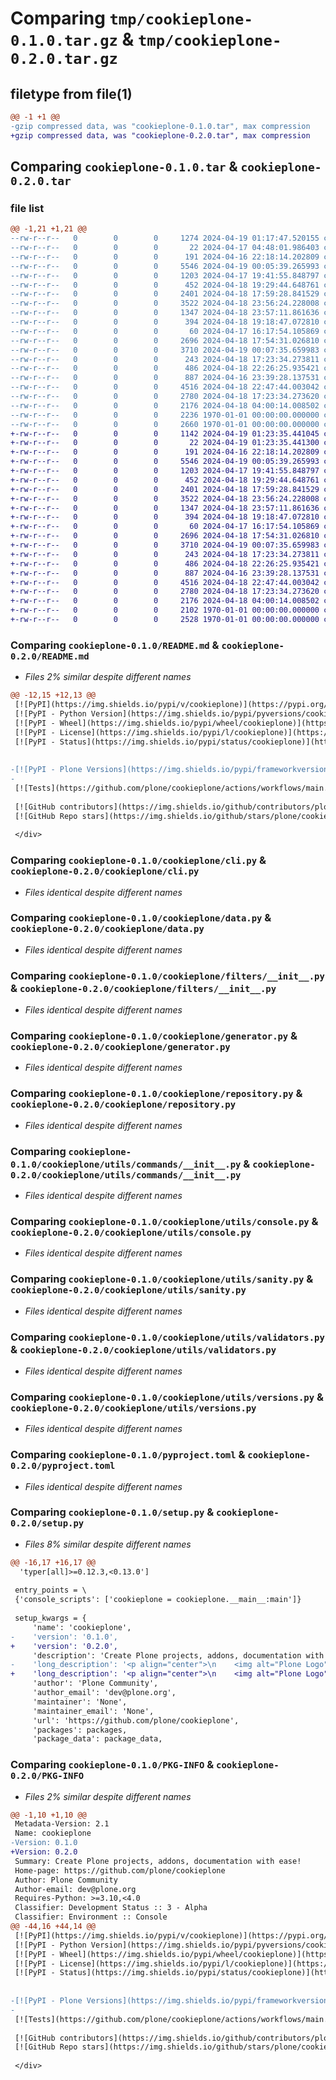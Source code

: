 # Comparing `tmp/cookieplone-0.1.0.tar.gz` & `tmp/cookieplone-0.2.0.tar.gz`

## filetype from file(1)

```diff
@@ -1 +1 @@
-gzip compressed data, was "cookieplone-0.1.0.tar", max compression
+gzip compressed data, was "cookieplone-0.2.0.tar", max compression
```

## Comparing `cookieplone-0.1.0.tar` & `cookieplone-0.2.0.tar`

### file list

```diff
@@ -1,21 +1,21 @@
--rw-r--r--   0        0        0     1274 2024-04-19 01:17:47.520155 cookieplone-0.1.0/README.md
--rw-r--r--   0        0        0       22 2024-04-17 04:48:01.986403 cookieplone-0.1.0/cookieplone/__init__.py
--rw-r--r--   0        0        0      191 2024-04-16 22:18:14.202809 cookieplone-0.1.0/cookieplone/__main__.py
--rw-r--r--   0        0        0     5546 2024-04-19 00:05:39.265993 cookieplone-0.1.0/cookieplone/cli.py
--rw-r--r--   0        0        0     1203 2024-04-17 19:41:55.848797 cookieplone-0.1.0/cookieplone/data.py
--rw-r--r--   0        0        0      452 2024-04-18 19:29:44.648761 cookieplone-0.1.0/cookieplone/exceptions.py
--rw-r--r--   0        0        0     2401 2024-04-18 17:59:28.841529 cookieplone-0.1.0/cookieplone/filters/__init__.py
--rw-r--r--   0        0        0     3522 2024-04-18 23:56:24.228008 cookieplone-0.1.0/cookieplone/generator.py
--rw-r--r--   0        0        0     1347 2024-04-18 23:57:11.861636 cookieplone-0.1.0/cookieplone/repository.py
--rw-r--r--   0        0        0      394 2024-04-18 19:18:47.072810 cookieplone-0.1.0/cookieplone/settings.py
--rw-r--r--   0        0        0       60 2024-04-17 16:17:54.105869 cookieplone-0.1.0/cookieplone/utils/__init__.py
--rw-r--r--   0        0        0     2696 2024-04-18 17:54:31.026810 cookieplone-0.1.0/cookieplone/utils/commands/__init__.py
--rw-r--r--   0        0        0     3710 2024-04-19 00:07:35.659983 cookieplone-0.1.0/cookieplone/utils/console.py
--rw-r--r--   0        0        0      243 2024-04-18 17:23:34.273811 cookieplone-0.1.0/cookieplone/utils/containers.py
--rw-r--r--   0        0        0      486 2024-04-18 22:26:25.935421 cookieplone-0.1.0/cookieplone/utils/files.py
--rw-r--r--   0        0        0      887 2024-04-16 23:39:28.137531 cookieplone-0.1.0/cookieplone/utils/sanity.py
--rw-r--r--   0        0        0     4516 2024-04-18 22:47:44.003042 cookieplone-0.1.0/cookieplone/utils/validators.py
--rw-r--r--   0        0        0     2780 2024-04-18 17:23:34.273620 cookieplone-0.1.0/cookieplone/utils/versions.py
--rw-r--r--   0        0        0     2176 2024-04-18 04:00:14.008502 cookieplone-0.1.0/pyproject.toml
--rw-r--r--   0        0        0     2236 1970-01-01 00:00:00.000000 cookieplone-0.1.0/setup.py
--rw-r--r--   0        0        0     2660 1970-01-01 00:00:00.000000 cookieplone-0.1.0/PKG-INFO
+-rw-r--r--   0        0        0     1142 2024-04-19 01:23:35.441045 cookieplone-0.2.0/README.md
+-rw-r--r--   0        0        0       22 2024-04-19 01:23:35.441300 cookieplone-0.2.0/cookieplone/__init__.py
+-rw-r--r--   0        0        0      191 2024-04-16 22:18:14.202809 cookieplone-0.2.0/cookieplone/__main__.py
+-rw-r--r--   0        0        0     5546 2024-04-19 00:05:39.265993 cookieplone-0.2.0/cookieplone/cli.py
+-rw-r--r--   0        0        0     1203 2024-04-17 19:41:55.848797 cookieplone-0.2.0/cookieplone/data.py
+-rw-r--r--   0        0        0      452 2024-04-18 19:29:44.648761 cookieplone-0.2.0/cookieplone/exceptions.py
+-rw-r--r--   0        0        0     2401 2024-04-18 17:59:28.841529 cookieplone-0.2.0/cookieplone/filters/__init__.py
+-rw-r--r--   0        0        0     3522 2024-04-18 23:56:24.228008 cookieplone-0.2.0/cookieplone/generator.py
+-rw-r--r--   0        0        0     1347 2024-04-18 23:57:11.861636 cookieplone-0.2.0/cookieplone/repository.py
+-rw-r--r--   0        0        0      394 2024-04-18 19:18:47.072810 cookieplone-0.2.0/cookieplone/settings.py
+-rw-r--r--   0        0        0       60 2024-04-17 16:17:54.105869 cookieplone-0.2.0/cookieplone/utils/__init__.py
+-rw-r--r--   0        0        0     2696 2024-04-18 17:54:31.026810 cookieplone-0.2.0/cookieplone/utils/commands/__init__.py
+-rw-r--r--   0        0        0     3710 2024-04-19 00:07:35.659983 cookieplone-0.2.0/cookieplone/utils/console.py
+-rw-r--r--   0        0        0      243 2024-04-18 17:23:34.273811 cookieplone-0.2.0/cookieplone/utils/containers.py
+-rw-r--r--   0        0        0      486 2024-04-18 22:26:25.935421 cookieplone-0.2.0/cookieplone/utils/files.py
+-rw-r--r--   0        0        0      887 2024-04-16 23:39:28.137531 cookieplone-0.2.0/cookieplone/utils/sanity.py
+-rw-r--r--   0        0        0     4516 2024-04-18 22:47:44.003042 cookieplone-0.2.0/cookieplone/utils/validators.py
+-rw-r--r--   0        0        0     2780 2024-04-18 17:23:34.273620 cookieplone-0.2.0/cookieplone/utils/versions.py
+-rw-r--r--   0        0        0     2176 2024-04-18 04:00:14.008502 cookieplone-0.2.0/pyproject.toml
+-rw-r--r--   0        0        0     2102 1970-01-01 00:00:00.000000 cookieplone-0.2.0/setup.py
+-rw-r--r--   0        0        0     2528 1970-01-01 00:00:00.000000 cookieplone-0.2.0/PKG-INFO
```

### Comparing `cookieplone-0.1.0/README.md` & `cookieplone-0.2.0/README.md`

 * *Files 2% similar despite different names*

```diff
@@ -12,15 +12,13 @@
 [![PyPI](https://img.shields.io/pypi/v/cookieplone)](https://pypi.org/project/cookieplone/)
 [![PyPI - Python Version](https://img.shields.io/pypi/pyversions/cookieplone)](https://pypi.org/project/cookieplone/)
 [![PyPI - Wheel](https://img.shields.io/pypi/wheel/cookieplone)](https://pypi.org/project/cookieplone/)
 [![PyPI - License](https://img.shields.io/pypi/l/cookieplone)](https://pypi.org/project/cookieplone/)
 [![PyPI - Status](https://img.shields.io/pypi/status/cookieplone)](https://pypi.org/project/cookieplone/)
 
 
-[![PyPI - Plone Versions](https://img.shields.io/pypi/frameworkversions/plone/cookieplone)](https://pypi.org/project/cookieplone/)
-
 [![Tests](https://github.com/plone/cookieplone/actions/workflows/main.yml/badge.svg)](https://github.com/plone/cookieplone/actions/workflows/main.yml)
 
 [![GitHub contributors](https://img.shields.io/github/contributors/plone/cookieplone)](https://github.com/plone/cookieplone)
 [![GitHub Repo stars](https://img.shields.io/github/stars/plone/cookieplone?style=social)](https://github.com/plone/cookieplone)
 
 </div>
```

### Comparing `cookieplone-0.1.0/cookieplone/cli.py` & `cookieplone-0.2.0/cookieplone/cli.py`

 * *Files identical despite different names*

### Comparing `cookieplone-0.1.0/cookieplone/data.py` & `cookieplone-0.2.0/cookieplone/data.py`

 * *Files identical despite different names*

### Comparing `cookieplone-0.1.0/cookieplone/filters/__init__.py` & `cookieplone-0.2.0/cookieplone/filters/__init__.py`

 * *Files identical despite different names*

### Comparing `cookieplone-0.1.0/cookieplone/generator.py` & `cookieplone-0.2.0/cookieplone/generator.py`

 * *Files identical despite different names*

### Comparing `cookieplone-0.1.0/cookieplone/repository.py` & `cookieplone-0.2.0/cookieplone/repository.py`

 * *Files identical despite different names*

### Comparing `cookieplone-0.1.0/cookieplone/utils/commands/__init__.py` & `cookieplone-0.2.0/cookieplone/utils/commands/__init__.py`

 * *Files identical despite different names*

### Comparing `cookieplone-0.1.0/cookieplone/utils/console.py` & `cookieplone-0.2.0/cookieplone/utils/console.py`

 * *Files identical despite different names*

### Comparing `cookieplone-0.1.0/cookieplone/utils/sanity.py` & `cookieplone-0.2.0/cookieplone/utils/sanity.py`

 * *Files identical despite different names*

### Comparing `cookieplone-0.1.0/cookieplone/utils/validators.py` & `cookieplone-0.2.0/cookieplone/utils/validators.py`

 * *Files identical despite different names*

### Comparing `cookieplone-0.1.0/cookieplone/utils/versions.py` & `cookieplone-0.2.0/cookieplone/utils/versions.py`

 * *Files identical despite different names*

### Comparing `cookieplone-0.1.0/pyproject.toml` & `cookieplone-0.2.0/pyproject.toml`

 * *Files identical despite different names*

### Comparing `cookieplone-0.1.0/setup.py` & `cookieplone-0.2.0/setup.py`

 * *Files 8% similar despite different names*

```diff
@@ -16,17 +16,17 @@
  'typer[all]>=0.12.3,<0.13.0']
 
 entry_points = \
 {'console_scripts': ['cookieplone = cookieplone.__main__:main']}
 
 setup_kwargs = {
     'name': 'cookieplone',
-    'version': '0.1.0',
+    'version': '0.2.0',
     'description': 'Create Plone projects, addons, documentation with ease!',
-    'long_description': '<p align="center">\n    <img alt="Plone Logo" width="200px" src="https://raw.githubusercontent.com/plone/.github/main/plone-logo.png">\n</p>\n\n<h1 align="center">\n  cookieplone\n</h1>\n\n\n<div align="center">\n\n[![PyPI](https://img.shields.io/pypi/v/cookieplone)](https://pypi.org/project/cookieplone/)\n[![PyPI - Python Version](https://img.shields.io/pypi/pyversions/cookieplone)](https://pypi.org/project/cookieplone/)\n[![PyPI - Wheel](https://img.shields.io/pypi/wheel/cookieplone)](https://pypi.org/project/cookieplone/)\n[![PyPI - License](https://img.shields.io/pypi/l/cookieplone)](https://pypi.org/project/cookieplone/)\n[![PyPI - Status](https://img.shields.io/pypi/status/cookieplone)](https://pypi.org/project/cookieplone/)\n\n\n[![PyPI - Plone Versions](https://img.shields.io/pypi/frameworkversions/plone/cookieplone)](https://pypi.org/project/cookieplone/)\n\n[![Tests](https://github.com/plone/cookieplone/actions/workflows/main.yml/badge.svg)](https://github.com/plone/cookieplone/actions/workflows/main.yml)\n\n[![GitHub contributors](https://img.shields.io/github/contributors/plone/cookieplone)](https://github.com/plone/cookieplone)\n[![GitHub Repo stars](https://img.shields.io/github/stars/plone/cookieplone?style=social)](https://github.com/plone/cookieplone)\n\n</div>\n',
+    'long_description': '<p align="center">\n    <img alt="Plone Logo" width="200px" src="https://raw.githubusercontent.com/plone/.github/main/plone-logo.png">\n</p>\n\n<h1 align="center">\n  cookieplone\n</h1>\n\n\n<div align="center">\n\n[![PyPI](https://img.shields.io/pypi/v/cookieplone)](https://pypi.org/project/cookieplone/)\n[![PyPI - Python Version](https://img.shields.io/pypi/pyversions/cookieplone)](https://pypi.org/project/cookieplone/)\n[![PyPI - Wheel](https://img.shields.io/pypi/wheel/cookieplone)](https://pypi.org/project/cookieplone/)\n[![PyPI - License](https://img.shields.io/pypi/l/cookieplone)](https://pypi.org/project/cookieplone/)\n[![PyPI - Status](https://img.shields.io/pypi/status/cookieplone)](https://pypi.org/project/cookieplone/)\n\n\n[![Tests](https://github.com/plone/cookieplone/actions/workflows/main.yml/badge.svg)](https://github.com/plone/cookieplone/actions/workflows/main.yml)\n\n[![GitHub contributors](https://img.shields.io/github/contributors/plone/cookieplone)](https://github.com/plone/cookieplone)\n[![GitHub Repo stars](https://img.shields.io/github/stars/plone/cookieplone?style=social)](https://github.com/plone/cookieplone)\n\n</div>\n',
     'author': 'Plone Community',
     'author_email': 'dev@plone.org',
     'maintainer': 'None',
     'maintainer_email': 'None',
     'url': 'https://github.com/plone/cookieplone',
     'packages': packages,
     'package_data': package_data,
```

### Comparing `cookieplone-0.1.0/PKG-INFO` & `cookieplone-0.2.0/PKG-INFO`

 * *Files 2% similar despite different names*

```diff
@@ -1,10 +1,10 @@
 Metadata-Version: 2.1
 Name: cookieplone
-Version: 0.1.0
+Version: 0.2.0
 Summary: Create Plone projects, addons, documentation with ease!
 Home-page: https://github.com/plone/cookieplone
 Author: Plone Community
 Author-email: dev@plone.org
 Requires-Python: >=3.10,<4.0
 Classifier: Development Status :: 3 - Alpha
 Classifier: Environment :: Console
@@ -44,16 +44,14 @@
 [![PyPI](https://img.shields.io/pypi/v/cookieplone)](https://pypi.org/project/cookieplone/)
 [![PyPI - Python Version](https://img.shields.io/pypi/pyversions/cookieplone)](https://pypi.org/project/cookieplone/)
 [![PyPI - Wheel](https://img.shields.io/pypi/wheel/cookieplone)](https://pypi.org/project/cookieplone/)
 [![PyPI - License](https://img.shields.io/pypi/l/cookieplone)](https://pypi.org/project/cookieplone/)
 [![PyPI - Status](https://img.shields.io/pypi/status/cookieplone)](https://pypi.org/project/cookieplone/)
 
 
-[![PyPI - Plone Versions](https://img.shields.io/pypi/frameworkversions/plone/cookieplone)](https://pypi.org/project/cookieplone/)
-
 [![Tests](https://github.com/plone/cookieplone/actions/workflows/main.yml/badge.svg)](https://github.com/plone/cookieplone/actions/workflows/main.yml)
 
 [![GitHub contributors](https://img.shields.io/github/contributors/plone/cookieplone)](https://github.com/plone/cookieplone)
 [![GitHub Repo stars](https://img.shields.io/github/stars/plone/cookieplone?style=social)](https://github.com/plone/cookieplone)
 
 </div>
```

